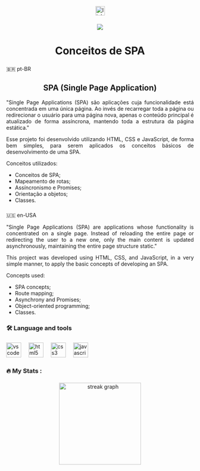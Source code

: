 <div align="center">
  <a href="https://www.linkedin.com/in/carlos-campanari/" target="_blank">
    <img src="https://img.shields.io/static/v1?message=LinkedIn&logo=linkedin&label=&color=0077B5&logoColor=white&labelColor=&style=for-the-badge" height="25" alt="linkedin logo"  />
  </a>
</div>

###

<div align="center">
  <img src="https://visitor-badge.laobi.icu/badge?page_id=ccampa896.ccampa896&"  />
</div>

###

<h1 align="center">Conceitos de SPA</h1>

###

🇧🇷️ pt-BR

<h2 align="center">️SPA (Single Page Application)</h2>

<p align="justify">️"Single Page Applications (SPA) são aplicações cuja funcionalidade está concentrada em uma única página. Ao invés de recarregar toda a página ou redirecionar o usuário para uma página nova, apenas o conteúdo principal é atualizado de forma assíncrona, mantendo toda a estrutura da página estática."</p>

<p align="justify">️Esse projeto foi desenvolvido utilizando HTML, CSS e JavaScript, de forma bem simples, para serem aplicados os conceitos básicos de desenvolvimento de uma SPA.</p>

<p align="left">Conceitos utilizados:</p>

- Conceitos de SPA;
- Mapeamento de rotas;
- Assíncronismo e Promises;
- Orientação a objetos;
- Classes.

###

🇺🇸️ en-USA

<p align="justify">"Single Page Applications (SPA) are applications whose functionality is concentrated on a single page. Instead of reloading the entire page or redirecting the user to a new one, only the main content is updated asynchronously, maintaining the entire page structure static."</p>
<p align="justify">This project was developed using HTML, CSS, and JavaScript, in a very simple manner, to apply the basic concepts of developing an SPA.</p>
<p align="left">Concepts used:</p>

- SPA concepts;
- Route mapping;
- Asynchrony and Promises;
- Object-oriented programming;
- Classes.

###

<h3 align="left">🛠 Language and tools</h3>

###

<div align="left">
  <img src="https://cdn.jsdelivr.net/gh/devicons/devicon/icons/vscode/vscode-original.svg" height="40" alt="vscode logo"  />
  <img width="12" />
  <img src="https://cdn.jsdelivr.net/gh/devicons/devicon/icons/html5/html5-original.svg" height="40" alt="html5 logo"  />
  <img width="12" />
  <img src="https://cdn.jsdelivr.net/gh/devicons/devicon/icons/css3/css3-original.svg" height="40" alt="css3 logo"  />
  <img width="12" />
  <img src="https://cdn.jsdelivr.net/gh/devicons/devicon/icons/javascript/javascript-original.svg" height="40" alt="javascript logo"  />
</div>

###

<h3 align="left">🔥   My Stats :</h3>

###

<div align="center">
  <img src="https://streak-stats.demolab.com?user=ccampa896&locale=en&mode=daily&theme=dark&hide_border=false&border_radius=5&order=3" height="220" alt="streak graph"  />
</div>

###
